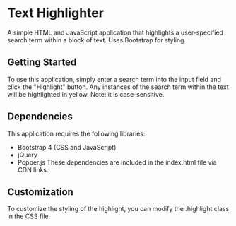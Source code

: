# Text Highlighter

A simple HTML and JavaScript application that highlights a user-specified search term within a block of text. Uses Bootstrap for styling.

## Getting Started

To use this application, simply enter a search term into the input field and click the "Highlight" button. Any instances of the search term within the text will be highlighted in yellow. Note: it is case-sensitive.

## Dependencies

This application requires the following libraries:

- Bootstrap 4 (CSS and JavaScript)
- jQuery
- Popper.js
These dependencies are included in the index.html file via CDN links.

## Customization

To customize the styling of the highlight, you can modify the .highlight class in the CSS file.

